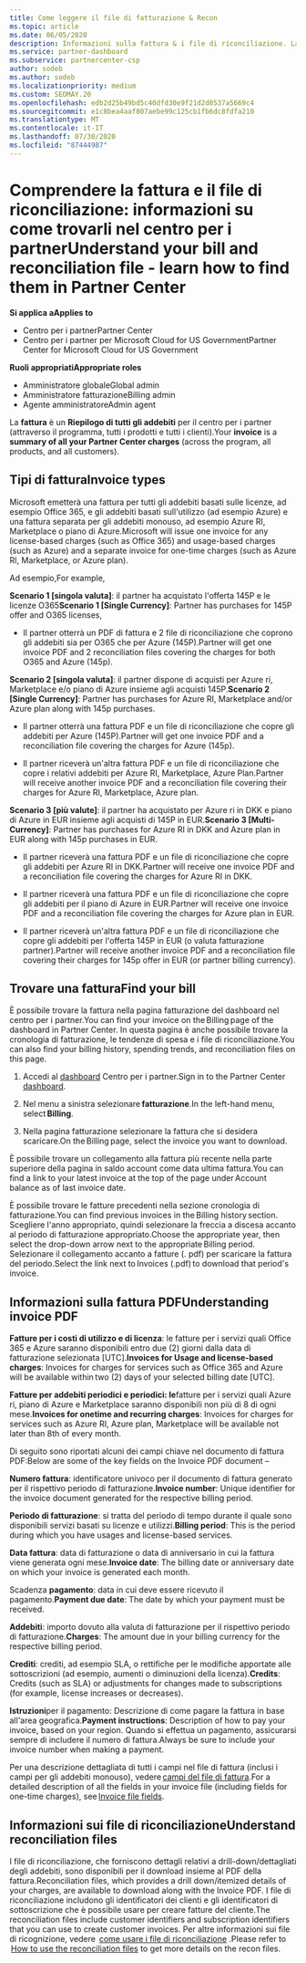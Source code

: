 ```yaml
---
title: Come leggere il file di fatturazione & Recon
ms.topic: article
ms.date: 06/05/2020
description: Informazioni sulla fattura & i file di riconciliazione. La fattura Mostra i costi del centro per i partner per il programma, i prodotti e i clienti per tale periodo mensile.
ms.service: partner-dashboard
ms.subservice: partnercenter-csp
author: sodeb
ms.author: sodeb
ms.localizationpriority: medium
ms.custom: SEOMAY.20
ms.openlocfilehash: edb2d25b49bd5c40dfd30e9f21d2d8537a5669c4
ms.sourcegitcommit: e1c8bea4aaf807aebe99c125cb1fb6dc8fdfa210
ms.translationtype: MT
ms.contentlocale: it-IT
ms.lasthandoff: 07/30/2020
ms.locfileid: "87444987"
---
```

# <a name="understand-your-bill-and-reconciliation-file---learn-how-to-find-them-in-partner-center"></a><span data-ttu-id="4e8f2-104">Comprendere la fattura e il file di riconciliazione: informazioni su come trovarli nel centro per i partner</span><span class="sxs-lookup"><span data-stu-id="4e8f2-104">Understand your bill and reconciliation file - learn how to find them in Partner Center</span></span>

<span data-ttu-id="4e8f2-105">**Si applica a**</span><span class="sxs-lookup"><span data-stu-id="4e8f2-105">**Applies to**</span></span>

- <span data-ttu-id="4e8f2-106">Centro per i partner</span><span class="sxs-lookup"><span data-stu-id="4e8f2-106">Partner Center</span></span>
- <span data-ttu-id="4e8f2-107">Centro per i partner per Microsoft Cloud for US Government</span><span class="sxs-lookup"><span data-stu-id="4e8f2-107">Partner Center for Microsoft Cloud for US Government</span></span>

<span data-ttu-id="4e8f2-108">**Ruoli appropriati**</span><span class="sxs-lookup"><span data-stu-id="4e8f2-108">**Appropriate roles**</span></span>

- <span data-ttu-id="4e8f2-109">Amministratore globale</span><span class="sxs-lookup"><span data-stu-id="4e8f2-109">Global admin</span></span>
- <span data-ttu-id="4e8f2-110">Amministratore fatturazione</span><span class="sxs-lookup"><span data-stu-id="4e8f2-110">Billing admin</span></span>
- <span data-ttu-id="4e8f2-111">Agente amministratore</span><span class="sxs-lookup"><span data-stu-id="4e8f2-111">Admin agent</span></span>


<span data-ttu-id="4e8f2-112">La **fattura** è un **Riepilogo di tutti gli addebiti** per il centro per i partner (attraverso il programma, tutti i prodotti e tutti i clienti).</span><span class="sxs-lookup"><span data-stu-id="4e8f2-112">Your **invoice** is a **summary of all your Partner Center charges** (across the program, all products, and all customers).</span></span> 

## <a name="invoice-types"></a><span data-ttu-id="4e8f2-113">Tipi di fattura</span><span class="sxs-lookup"><span data-stu-id="4e8f2-113">Invoice types</span></span>

<span data-ttu-id="4e8f2-114">Microsoft emetterà una fattura per tutti gli addebiti basati sulle licenze, ad esempio Office 365, e gli addebiti basati sull'utilizzo (ad esempio Azure) e una fattura separata per gli addebiti monouso, ad esempio Azure RI, Marketplace o piano di Azure.</span><span class="sxs-lookup"><span data-stu-id="4e8f2-114">Microsoft will issue one invoice for any license-based charges (such as Office 365) and usage-based charges (such as Azure) and a separate invoice for one-time charges (such as Azure RI, Marketplace, or Azure plan).</span></span>

<span data-ttu-id="4e8f2-115">Ad esempio,</span><span class="sxs-lookup"><span data-stu-id="4e8f2-115">For example,</span></span>  

<span data-ttu-id="4e8f2-116">**Scenario 1 [singola valuta]**: il partner ha acquistato l'offerta 145P e le licenze O365</span><span class="sxs-lookup"><span data-stu-id="4e8f2-116">**Scenario 1 [Single Currency]**: Partner has purchases for 145P offer and O365 licenses,</span></span>  

- <span data-ttu-id="4e8f2-117">Il partner otterrà un PDF di fattura e 2 file di riconciliazione che coprono gli addebiti sia per O365 che per Azure (145P).</span><span class="sxs-lookup"><span data-stu-id="4e8f2-117">Partner will get one invoice PDF and 2 reconciliation files covering the charges for both O365 and Azure (145p).</span></span>  

<span data-ttu-id="4e8f2-118">**Scenario 2 [singola valuta]**: il partner dispone di acquisti per Azure ri, Marketplace e/o piano di Azure insieme agli acquisti 145P.</span><span class="sxs-lookup"><span data-stu-id="4e8f2-118">**Scenario 2 [Single Currency]**: Partner has purchases for Azure RI, Marketplace and/or Azure plan along with 145p purchases.</span></span>

- <span data-ttu-id="4e8f2-119">Il partner otterrà una fattura PDF e un file di riconciliazione che copre gli addebiti per Azure (145P).</span><span class="sxs-lookup"><span data-stu-id="4e8f2-119">Partner will get one invoice PDF and a reconciliation file covering the charges for Azure (145p).</span></span> 

- <span data-ttu-id="4e8f2-120">Il partner riceverà un'altra fattura PDF e un file di riconciliazione che copre i relativi addebiti per Azure RI, Marketplace, Azure Plan.</span><span class="sxs-lookup"><span data-stu-id="4e8f2-120">Partner will receive another invoice PDF and a reconciliation file covering their charges for Azure RI, Marketplace, Azure plan.</span></span> 

<span data-ttu-id="4e8f2-121">**Scenario 3 [più valute]**: il partner ha acquistato per Azure ri in DKK e piano di Azure in EUR insieme agli acquisti di 145P in EUR.</span><span class="sxs-lookup"><span data-stu-id="4e8f2-121">**Scenario 3 [Multi-Currency]**: Partner has purchases for Azure RI in DKK and Azure plan in EUR along with 145p purchases in EUR.</span></span>

- <span data-ttu-id="4e8f2-122">Il partner riceverà una fattura PDF e un file di riconciliazione che copre gli addebiti per Azure RI in DKK.</span><span class="sxs-lookup"><span data-stu-id="4e8f2-122">Partner will receive one invoice PDF and a reconciliation file covering the charges for Azure RI in DKK.</span></span> 

- <span data-ttu-id="4e8f2-123">Il partner riceverà una fattura PDF e un file di riconciliazione che copre gli addebiti per il piano di Azure in EUR.</span><span class="sxs-lookup"><span data-stu-id="4e8f2-123">Partner will receive one invoice PDF and a reconciliation file covering the charges for Azure plan in EUR.</span></span> 

- <span data-ttu-id="4e8f2-124">Il partner riceverà un'altra fattura PDF e un file di riconciliazione che copre gli addebiti per l'offerta 145P in EUR (o valuta fatturazione partner).</span><span class="sxs-lookup"><span data-stu-id="4e8f2-124">Partner will receive another invoice PDF and a reconciliation file covering their charges for 145p offer in EUR (or partner billing currency).</span></span> 

## <a name="find-your-bill"></a><span data-ttu-id="4e8f2-125">Trovare una fattura</span><span class="sxs-lookup"><span data-stu-id="4e8f2-125">Find your bill</span></span> 

<span data-ttu-id="4e8f2-126">È possibile trovare la fattura nella pagina fatturazione del dashboard nel centro per i partner.</span><span class="sxs-lookup"><span data-stu-id="4e8f2-126">You can find your invoice on the Billing page of the dashboard in Partner Center.</span></span> <span data-ttu-id="4e8f2-127">In questa pagina è anche possibile trovare la cronologia di fatturazione, le tendenze di spesa e i file di riconciliazione.</span><span class="sxs-lookup"><span data-stu-id="4e8f2-127">You can also find your billing history, spending trends, and reconciliation files on this page.</span></span> 

1. <span data-ttu-id="4e8f2-128">Accedi al [dashboard](https://partner.microsoft.com/dashboard/home) Centro per i partner.</span><span class="sxs-lookup"><span data-stu-id="4e8f2-128">Sign in to the Partner Center [dashboard](https://partner.microsoft.com/dashboard/home).</span></span> 

2. <span data-ttu-id="4e8f2-129">Nel menu a sinistra selezionare **fatturazione**.</span><span class="sxs-lookup"><span data-stu-id="4e8f2-129">In the left-hand menu, select **Billing**.</span></span> 

3. <span data-ttu-id="4e8f2-130">Nella pagina fatturazione selezionare la fattura che si desidera scaricare.</span><span class="sxs-lookup"><span data-stu-id="4e8f2-130">On the Billing page, select the invoice you want to download.</span></span> 

<span data-ttu-id="4e8f2-131">È possibile trovare un collegamento alla fattura più recente nella parte superiore della pagina in saldo account come data ultima fattura.</span><span class="sxs-lookup"><span data-stu-id="4e8f2-131">You can find a link to your latest invoice at the top of the page under Account balance as of last invoice date.</span></span> 

<span data-ttu-id="4e8f2-132">È possibile trovare le fatture precedenti nella sezione cronologia di fatturazione.</span><span class="sxs-lookup"><span data-stu-id="4e8f2-132">You can find previous invoices in the Billing history section.</span></span> <span data-ttu-id="4e8f2-133">Scegliere l'anno appropriato, quindi selezionare la freccia a discesa accanto al periodo di fatturazione appropriato.</span><span class="sxs-lookup"><span data-stu-id="4e8f2-133">Choose the appropriate year, then select the drop-down arrow next to the appropriate Billing period.</span></span> <span data-ttu-id="4e8f2-134">Selezionare il collegamento accanto a fatture (. pdf) per scaricare la fattura del periodo.</span><span class="sxs-lookup"><span data-stu-id="4e8f2-134">Select the link next to Invoices (.pdf) to download that period's invoice.</span></span> 

## <a name="understanding-invoice-pdf"></a><span data-ttu-id="4e8f2-135">Informazioni sulla fattura PDF</span><span class="sxs-lookup"><span data-stu-id="4e8f2-135">Understanding invoice PDF</span></span> 

<span data-ttu-id="4e8f2-136">**Fatture per i costi di utilizzo e di licenza**: le fatture per i servizi quali Office 365 e Azure saranno disponibili entro due (2) giorni dalla data di fatturazione selezionata [UTC].</span><span class="sxs-lookup"><span data-stu-id="4e8f2-136">**Invoices for Usage and license-based charges**: Invoices for charges for services such as Office 365 and Azure will be available within two (2) days of your selected billing date [UTC].</span></span>  

<span data-ttu-id="4e8f2-137">**Fatture per addebiti periodici e periodici: le**fatture per i servizi quali Azure ri, piano di Azure e Marketplace saranno disponibili non più di 8 di ogni mese.</span><span class="sxs-lookup"><span data-stu-id="4e8f2-137">**Invoices for onetime and recurring charges**: Invoices for charges for services such as Azure RI, Azure plan, Marketplace will be available not later than 8th of every month.</span></span>  

<span data-ttu-id="4e8f2-138">Di seguito sono riportati alcuni dei campi chiave nel documento di fattura PDF:</span><span class="sxs-lookup"><span data-stu-id="4e8f2-138">Below are some of the key fields on the Invoice PDF document –</span></span>

<span data-ttu-id="4e8f2-139">**Numero fattura**: identificatore univoco per il documento di fattura generato per il rispettivo periodo di fatturazione.</span><span class="sxs-lookup"><span data-stu-id="4e8f2-139">**Invoice number**: Unique identifier for the invoice document generated for the respective billing period.</span></span> 

<span data-ttu-id="4e8f2-140">**Periodo di fatturazione**: si tratta del periodo di tempo durante il quale sono disponibili servizi basati su licenze e utilizzi.</span><span class="sxs-lookup"><span data-stu-id="4e8f2-140">**Billing period**: This is the period during which you have usages and license-based services.</span></span> 

<span data-ttu-id="4e8f2-141">**Data fattura**: data di fatturazione o data di anniversario in cui la fattura viene generata ogni mese.</span><span class="sxs-lookup"><span data-stu-id="4e8f2-141">**Invoice date**: The billing date or anniversary date on which your invoice is generated each month.</span></span> 

<span data-ttu-id="4e8f2-142">Scadenza **pagamento**: data in cui deve essere ricevuto il pagamento.</span><span class="sxs-lookup"><span data-stu-id="4e8f2-142">**Payment due date**: The date by which your payment must be received.</span></span> 

<span data-ttu-id="4e8f2-143">**Addebiti**: importo dovuto alla valuta di fatturazione per il rispettivo periodo di fatturazione.</span><span class="sxs-lookup"><span data-stu-id="4e8f2-143">**Charges**: The amount due in your billing currency for the respective billing period.</span></span> 

<span data-ttu-id="4e8f2-144">**Crediti**: crediti, ad esempio SLA, o rettifiche per le modifiche apportate alle sottoscrizioni (ad esempio, aumenti o diminuzioni della licenza).</span><span class="sxs-lookup"><span data-stu-id="4e8f2-144">**Credits**: Credits (such as SLA) or adjustments for changes made to subscriptions (for example, license increases or decreases).</span></span> 

<span data-ttu-id="4e8f2-145">**Istruzioni**per il pagamento: Descrizione di come pagare la fattura in base all'area geografica.</span><span class="sxs-lookup"><span data-stu-id="4e8f2-145">**Payment instructions**: Description of how to pay your invoice, based on your region.</span></span> <span data-ttu-id="4e8f2-146">Quando si effettua un pagamento, assicurarsi sempre di includere il numero di fattura.</span><span class="sxs-lookup"><span data-stu-id="4e8f2-146">Always be sure to include your invoice number when making a payment.</span></span> 

<span data-ttu-id="4e8f2-147">Per una descrizione dettagliata di tutti i campi nel file di fattura (inclusi i campi per gli addebiti monouso), vedere [campi del file di fattura](invoice-file.md).</span><span class="sxs-lookup"><span data-stu-id="4e8f2-147">For a detailed description of all the fields in your invoice file (including fields for one-time charges), see [Invoice file fields](invoice-file.md).</span></span> 

## <a name="understand-reconciliation-files"></a><span data-ttu-id="4e8f2-148">Informazioni sui file di riconciliazione</span><span class="sxs-lookup"><span data-stu-id="4e8f2-148">Understand reconciliation files</span></span>

 <span data-ttu-id="4e8f2-149">I file di riconciliazione, che forniscono dettagli relativi a drill-down/dettagliati degli addebiti, sono disponibili per il download insieme al PDF della fattura.</span><span class="sxs-lookup"><span data-stu-id="4e8f2-149">Reconciliation files, which provides a drill down/itemized details of your charges, are available to download along with the Invoice PDF.</span></span> <span data-ttu-id="4e8f2-150">I file di riconciliazione includono gli identificatori dei clienti e gli identificatori di sottoscrizione che è possibile usare per creare fatture del cliente.</span><span class="sxs-lookup"><span data-stu-id="4e8f2-150">The reconciliation files include customer identifiers and subscription identifiers that you can use to create customer invoices.</span></span> <span data-ttu-id="4e8f2-151">Per altre informazioni sui file di ricognizione, vedere  [come usare i file di riconciliazione](use-the-reconciliation-files.md) .</span><span class="sxs-lookup"><span data-stu-id="4e8f2-151">Please refer to  [How to use the reconciliation files](use-the-reconciliation-files.md) to get more details on the recon files.</span></span> 
